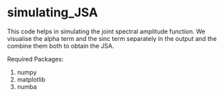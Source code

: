 # simulating_JSA

This code helps in simulating the joint spectral amplitude function. We visualise the alpha term and the sinc term separately in the output and the combine them both to obtain the JSA.

Required Packages:
1) numpy
2) matplotlib
3) numba

